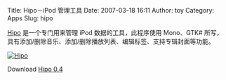 Title: Hipo－iPod 管理工具
Date: 2007-03-18 16:11
Author: toy
Category: Apps
Slug: hipo

[Hipo](http://www.gnome.org/projects/hipo/) 是一个专门用来管理 iPod
数据的工具，此程序使用 Mono、GTK#
所写，具有添加/删除音乐、添加/删除播放列表、编辑标签、支持专辑封面等功能。

[![Hipo](http://i.linuxtoy.org/i/2007/03/hipo_s.jpg)](http://i.linuxtoy.org/i/2007/03/hipo.jpg)

Download [Hipo
0.4](http://ftp.gnome.org/pub/GNOME/sources/hipo/0.4/hipo-0.4.tar.bz2)
